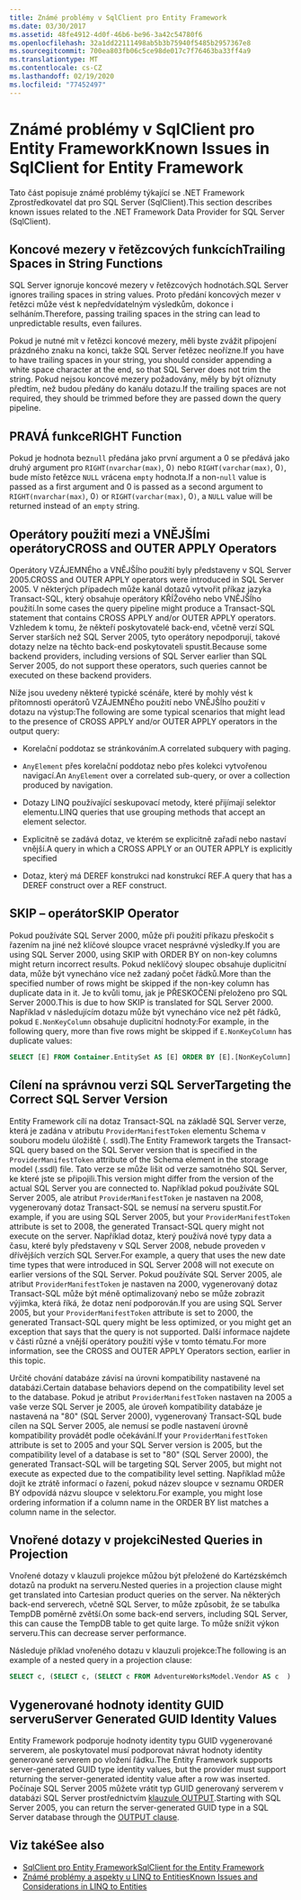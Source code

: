 ```yaml
---
title: Známé problémy v SqlClient pro Entity Framework
ms.date: 03/30/2017
ms.assetid: 48fe4912-4d0f-46b6-be96-3a42c54780f6
ms.openlocfilehash: 32a1dd22111498ab5b3b75940f5485b2957367e8
ms.sourcegitcommit: 700ea803fb06c5ce98de017c7f76463ba33ff4a9
ms.translationtype: MT
ms.contentlocale: cs-CZ
ms.lasthandoff: 02/19/2020
ms.locfileid: "77452497"
---
```

# <a name="known-issues-in-sqlclient-for-entity-framework"></a><span data-ttu-id="09add-102">Známé problémy v SqlClient pro Entity Framework</span><span class="sxs-lookup"><span data-stu-id="09add-102">Known Issues in SqlClient for Entity Framework</span></span>
<span data-ttu-id="09add-103">Tato část popisuje známé problémy týkající se .NET Framework Zprostředkovatel dat pro SQL Server (SqlClient).</span><span class="sxs-lookup"><span data-stu-id="09add-103">This section describes known issues related to the .NET Framework Data Provider for SQL Server (SqlClient).</span></span>  
  
## <a name="trailing-spaces-in-string-functions"></a><span data-ttu-id="09add-104">Koncové mezery v řetězcových funkcích</span><span class="sxs-lookup"><span data-stu-id="09add-104">Trailing Spaces in String Functions</span></span>  
 <span data-ttu-id="09add-105">SQL Server ignoruje koncové mezery v řetězcových hodnotách.</span><span class="sxs-lookup"><span data-stu-id="09add-105">SQL Server ignores trailing spaces in string values.</span></span> <span data-ttu-id="09add-106">Proto předání koncových mezer v řetězci může vést k nepředvídatelným výsledkům, dokonce i selháním.</span><span class="sxs-lookup"><span data-stu-id="09add-106">Therefore, passing trailing spaces in the string can lead to unpredictable results, even failures.</span></span>  
  
 <span data-ttu-id="09add-107">Pokud je nutné mít v řetězci koncové mezery, měli byste zvážit připojení prázdného znaku na konci, takže SQL Server řetězec neořízne.</span><span class="sxs-lookup"><span data-stu-id="09add-107">If you have to have trailing spaces in your string, you should consider appending a white space character at the end, so that SQL Server does not trim the string.</span></span> <span data-ttu-id="09add-108">Pokud nejsou koncové mezery požadovány, měly by být oříznuty předtím, než budou předány do kanálu dotazu.</span><span class="sxs-lookup"><span data-stu-id="09add-108">If the trailing spaces are not required, they should be trimmed before they are passed down the query pipeline.</span></span>  
  
## <a name="right-function"></a><span data-ttu-id="09add-109">PRAVÁ funkce</span><span class="sxs-lookup"><span data-stu-id="09add-109">RIGHT Function</span></span>  
 <span data-ttu-id="09add-110">Pokud je hodnota bez`null` předána jako první argument a 0 se předává jako druhý argument pro `RIGHT(nvarchar(max)`, 0`)` nebo `RIGHT(varchar(max)`, 0`)`, bude místo řetězce `NULL` vrácena `empty` hodnota.</span><span class="sxs-lookup"><span data-stu-id="09add-110">If a non-`null` value is passed as a first argument and 0 is passed as a second argument to `RIGHT(nvarchar(max)`, 0`)` or `RIGHT(varchar(max)`, 0`)`, a `NULL` value will be returned instead of an `empty` string.</span></span>  
  
## <a name="cross-and-outer-apply-operators"></a><span data-ttu-id="09add-111">Operátory použití mezi a VNĚJŠÍmi operátory</span><span class="sxs-lookup"><span data-stu-id="09add-111">CROSS and OUTER APPLY Operators</span></span>  
 <span data-ttu-id="09add-112">Operátory VZÁJEMNÉho a VNĚJŠÍho použití byly představeny v SQL Server 2005.</span><span class="sxs-lookup"><span data-stu-id="09add-112">CROSS and OUTER APPLY operators were introduced in SQL Server 2005.</span></span> <span data-ttu-id="09add-113">V některých případech může kanál dotazů vytvořit příkaz jazyka Transact-SQL, který obsahuje operátory KŘÍŽového nebo VNĚJŠÍho použití.</span><span class="sxs-lookup"><span data-stu-id="09add-113">In some cases the query pipeline might produce a Transact-SQL statement that contains CROSS APPLY and/or OUTER APPLY operators.</span></span> <span data-ttu-id="09add-114">Vzhledem k tomu, že někteří poskytovatelé back-end, včetně verzí SQL Server starších než SQL Server 2005, tyto operátory nepodporují, takové dotazy nelze na těchto back-end poskytovateli spustit.</span><span class="sxs-lookup"><span data-stu-id="09add-114">Because some backend providers, including versions of SQL Server earlier than SQL Server 2005, do not support these operators, such queries cannot be executed on these backend providers.</span></span>  
  
 <span data-ttu-id="09add-115">Níže jsou uvedeny některé typické scénáře, které by mohly vést k přítomnosti operátorů VZÁJEMNÉho použití nebo VNĚJŠÍho použití v dotazu na výstup:</span><span class="sxs-lookup"><span data-stu-id="09add-115">The following are some typical scenarios that might lead to the presence of CROSS APPLY and/or OUTER APPLY operators in the output query:</span></span>  
  
- <span data-ttu-id="09add-116">Korelační poddotaz se stránkováním.</span><span class="sxs-lookup"><span data-stu-id="09add-116">A correlated subquery with paging.</span></span>  
  
- <span data-ttu-id="09add-117">`AnyElement` přes korelační poddotaz nebo přes kolekci vytvořenou navigací.</span><span class="sxs-lookup"><span data-stu-id="09add-117">An `AnyElement` over a correlated sub-query, or over a collection produced by navigation.</span></span>  
  
- <span data-ttu-id="09add-118">Dotazy LINQ používající seskupovací metody, které přijímají selektor elementu.</span><span class="sxs-lookup"><span data-stu-id="09add-118">LINQ queries that use grouping methods that accept an element selector.</span></span>  
  
- <span data-ttu-id="09add-119">Explicitně se zadává dotaz, ve kterém se explicitně zařadí nebo nastaví vnější.</span><span class="sxs-lookup"><span data-stu-id="09add-119">A query in which a CROSS APPLY or an OUTER APPLY is explicitly specified</span></span>  
  
- <span data-ttu-id="09add-120">Dotaz, který má DEREF konstrukci nad konstrukcí REF.</span><span class="sxs-lookup"><span data-stu-id="09add-120">A query that has a DEREF construct over a REF construct.</span></span>  
  
## <a name="skip-operator"></a><span data-ttu-id="09add-121">SKIP – operátor</span><span class="sxs-lookup"><span data-stu-id="09add-121">SKIP Operator</span></span>  
 <span data-ttu-id="09add-122">Pokud používáte SQL Server 2000, může při použití příkazu přeskočit s řazením na jiné než klíčové sloupce vracet nesprávné výsledky.</span><span class="sxs-lookup"><span data-stu-id="09add-122">If you are using SQL Server 2000, using SKIP with ORDER BY on non-key columns might return incorrect results.</span></span> <span data-ttu-id="09add-123">Pokud neklíčový sloupec obsahuje duplicitní data, může být vynecháno více než zadaný počet řádků.</span><span class="sxs-lookup"><span data-stu-id="09add-123">More than the specified number of rows might be skipped if the non-key column has duplicate data in it.</span></span> <span data-ttu-id="09add-124">Je to kvůli tomu, jak je PŘESKOČENí přeloženo pro SQL Server 2000.</span><span class="sxs-lookup"><span data-stu-id="09add-124">This is due to how SKIP is translated for SQL Server 2000.</span></span> <span data-ttu-id="09add-125">Například v následujícím dotazu může být vynecháno více než pět řádků, pokud `E.NonKeyColumn` obsahuje duplicitní hodnoty:</span><span class="sxs-lookup"><span data-stu-id="09add-125">For example, in the following query, more than five rows might be skipped if `E.NonKeyColumn` has duplicate values:</span></span>  
  
```sql  
SELECT [E] FROM Container.EntitySet AS [E] ORDER BY [E].[NonKeyColumn] DESC SKIP 5L  
```  
  
## <a name="targeting-the-correct-sql-server-version"></a><span data-ttu-id="09add-126">Cílení na správnou verzi SQL Server</span><span class="sxs-lookup"><span data-stu-id="09add-126">Targeting the Correct SQL Server Version</span></span>  
 <span data-ttu-id="09add-127">Entity Framework cílí na dotaz Transact-SQL na základě SQL Server verze, která je zadána v atributu `ProviderManifestToken` elementu Schema v souboru modelu úložiště (. ssdl).</span><span class="sxs-lookup"><span data-stu-id="09add-127">The Entity Framework targets the Transact-SQL query based on the SQL Server version that is specified in the `ProviderManifestToken` attribute of the Schema element in the storage model (.ssdl) file.</span></span> <span data-ttu-id="09add-128">Tato verze se může lišit od verze samotného SQL Server, ke které jste se připojili.</span><span class="sxs-lookup"><span data-stu-id="09add-128">This version might differ from the version of the actual SQL Server you are connected to.</span></span> <span data-ttu-id="09add-129">Například pokud používáte SQL Server 2005, ale atribut `ProviderManifestToken` je nastaven na 2008, vygenerovaný dotaz Transact-SQL se nemusí na serveru spustit.</span><span class="sxs-lookup"><span data-stu-id="09add-129">For example, if you are using SQL Server 2005, but your `ProviderManifestToken` attribute is set to 2008, the generated Transact-SQL query might not execute on the server.</span></span> <span data-ttu-id="09add-130">Například dotaz, který používá nové typy data a času, které byly představeny v SQL Server 2008, nebude proveden v dřívějších verzích SQL Server.</span><span class="sxs-lookup"><span data-stu-id="09add-130">For example, a query that uses the new date time types that were introduced in SQL Server 2008 will not execute on earlier versions of the SQL Server.</span></span> <span data-ttu-id="09add-131">Pokud používáte SQL Server 2005, ale atribut `ProviderManifestToken` je nastaven na 2000, vygenerovaný dotaz Transact-SQL může být méně optimalizovaný nebo se může zobrazit výjimka, která říká, že dotaz není podporován.</span><span class="sxs-lookup"><span data-stu-id="09add-131">If you are using SQL Server 2005, but your `ProviderManifestToken` attribute is set to 2000, the generated Transact-SQL query might be less optimized, or you might get an exception that says that the query is not supported.</span></span> <span data-ttu-id="09add-132">Další informace najdete v části různé a vnější operátory použití výše v tomto tématu.</span><span class="sxs-lookup"><span data-stu-id="09add-132">For more information, see the CROSS and OUTER APPLY Operators section, earlier in this topic.</span></span>  
  
 <span data-ttu-id="09add-133">Určité chování databáze závisí na úrovni kompatibility nastavené na databázi.</span><span class="sxs-lookup"><span data-stu-id="09add-133">Certain database behaviors depend on the compatibility level set to the database.</span></span> <span data-ttu-id="09add-134">Pokud je atribut `ProviderManifestToken` nastaven na 2005 a vaše verze SQL Server je 2005, ale úroveň kompatibility databáze je nastavená na "80" (SQL Server 2000), vygenerovaný Transact-SQL bude cílen na SQL Server 2005, ale nemusí se podle nastavení úrovně kompatibility provádět podle očekávání.</span><span class="sxs-lookup"><span data-stu-id="09add-134">If your `ProviderManifestToken` attribute is set to 2005 and your SQL Server version is 2005, but the compatibility level of a database is set to "80" (SQL Server 2000), the generated Transact-SQL will be targeting SQL Server 2005, but might not execute as expected due to the compatibility level setting.</span></span> <span data-ttu-id="09add-135">Například může dojít ke ztrátě informací o řazení, pokud název sloupce v seznamu ORDER BY odpovídá názvu sloupce v selektoru.</span><span class="sxs-lookup"><span data-stu-id="09add-135">For example, you might lose ordering information if a column name in the ORDER BY list matches a column name in the selector.</span></span>  
  
## <a name="nested-queries-in-projection"></a><span data-ttu-id="09add-136">Vnořené dotazy v projekci</span><span class="sxs-lookup"><span data-stu-id="09add-136">Nested Queries in Projection</span></span>  
 <span data-ttu-id="09add-137">Vnořené dotazy v klauzuli projekce můžou být přeložené do Kartézskémch dotazů na produkt na serveru.</span><span class="sxs-lookup"><span data-stu-id="09add-137">Nested queries in a projection clause might get translated into Cartesian product queries on the server.</span></span> <span data-ttu-id="09add-138">Na některých back-end serverech, včetně SQL Server, to může způsobit, že se tabulka TempDB poměrně zvětší.</span><span class="sxs-lookup"><span data-stu-id="09add-138">On some back-end servers, including SQL Server, this can cause the TempDB table to get quite large.</span></span> <span data-ttu-id="09add-139">To může snížit výkon serveru.</span><span class="sxs-lookup"><span data-stu-id="09add-139">This can decrease server performance.</span></span>  
  
 <span data-ttu-id="09add-140">Následuje příklad vnořeného dotazu v klauzuli projekce:</span><span class="sxs-lookup"><span data-stu-id="09add-140">The following is an example of a nested query in a projection clause:</span></span>  
  
```sql  
SELECT c, (SELECT c, (SELECT c FROM AdventureWorksModel.Vendor AS c  ) As Inner2 FROM AdventureWorksModel.JobCandidate AS c  ) As Inner1 FROM AdventureWorksModel.EmployeeDepartmentHistory AS c  
```  
  
## <a name="server-generated-guid-identity-values"></a><span data-ttu-id="09add-141">Vygenerované hodnoty identity GUID serveru</span><span class="sxs-lookup"><span data-stu-id="09add-141">Server Generated GUID Identity Values</span></span>  
 <span data-ttu-id="09add-142">Entity Framework podporuje hodnoty identity typu GUID vygenerované serverem, ale poskytovatel musí podporovat návrat hodnoty identity generované serverem po vložení řádku.</span><span class="sxs-lookup"><span data-stu-id="09add-142">The Entity Framework supports server-generated GUID type identity values, but the provider must support returning the server-generated identity value after a row was inserted.</span></span> <span data-ttu-id="09add-143">Počínaje SQL Server 2005 můžete vrátit typ GUID generovaný serverem v databázi SQL Server prostřednictvím [klauzule OUTPUT](/sql/t-sql/queries/output-clause-transact-sql).</span><span class="sxs-lookup"><span data-stu-id="09add-143">Starting with SQL Server 2005, you can return the server-generated GUID type in a SQL Server database through the [OUTPUT clause](/sql/t-sql/queries/output-clause-transact-sql).</span></span>
  
## <a name="see-also"></a><span data-ttu-id="09add-144">Viz také</span><span class="sxs-lookup"><span data-stu-id="09add-144">See also</span></span>

- [<span data-ttu-id="09add-145">SqlClient pro Entity Framework</span><span class="sxs-lookup"><span data-stu-id="09add-145">SqlClient for the Entity Framework</span></span>](sqlclient-for-the-entity-framework.md)
- [<span data-ttu-id="09add-146">Známé problémy a aspekty u LINQ to Entities</span><span class="sxs-lookup"><span data-stu-id="09add-146">Known Issues and Considerations in LINQ to Entities</span></span>](./language-reference/known-issues-and-considerations-in-linq-to-entities.md)
